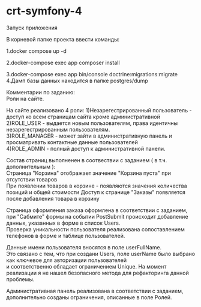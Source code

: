 # crt-symfony-4
Запуск приложения 

В корневой папке проекта ввести команды: 

1.docker compose up -d 

2.docker-compose exec app composer install

3.docker-compose exec app bin/console doctrine:migrations:migrate \
4.Дамп базы данных находится в папке postgres/dump

Комментарии по заданию:\
Роли на сайте.

На сайте реализовано 4 роли:
1)Незарегестрированный пользователь - доступ ко всем страницам сайта кроме административной \
2)ROLE_USER - выдается новым пользователям, права идентичны незарегестрированным пользователям.\
3)ROLE_MANAGER - может зайти в административную панель и просматривать контактные данные пользователей \
4)ROLE_ADMIN - полный доступ к административной панели.

Состав страниц выполненен в соотвествии с заданием ( в т.ч. дополнительным ): \
Страница "Корзина" отображает значение "Корзина пуста" при отсутствии товаров \
При появлении товаров в корзине - появляются значения количества позиций и общей стоимости 
Доступ к странице "Заказы" появляется после добавления товара в корзину

Страница оформления заказа оформлена в соответствии с заданием, \
при "Сабмите" формы на событии PostSubmit происходит добавление данных, указанных в форме в список Users. \
Проверка уникальности пользователя реализована сопоставлением телефонов в  форме и таблице пользователей.

Данные имени пользователя вносятся в поле userFullName.\
Это связано с тем, что при создани Users, поле userName было выбрано как ключевое для авторизации пользователей\
и соответственно обладает ограничением Unique.
На момент реализации я не нашел безопасного метода для рефакторинга данной проблемы.

Административная панель реализована в соответствии с заданием, дополнительно созданы ограничения, описанные в поле Ролей.


